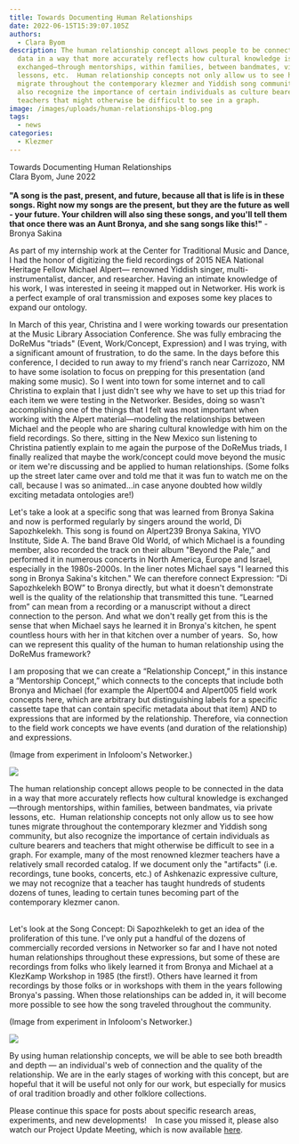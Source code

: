 ```yaml
---
title: Towards Documenting Human Relationships
date: 2022-06-15T15:39:07.105Z
authors:
  - Clara Byom
description: The human relationship concept allows people to be connected in the
  data in a way that more accurately reflects how cultural knowledge is
  exchanged—through mentorships, within families, between bandmates, via private
  lessons, etc.  Human relationship concepts not only allow us to see how tunes
  migrate throughout the contemporary klezmer and Yiddish song community, but
  also recognize the importance of certain individuals as culture bearers and
  teachers that might otherwise be difficult to see in a graph.
image: /images/uploads/human-relationships-blog.png
tags:
  - news
categories:
  - Klezmer
---
```

Towards Documenting Human Relationships\
Clara Byom, June 2022\
\
**"A song is the past, present, and future, because all that is life is in these songs. Right now my songs are the present, but they are the future as well - your future. Your children will also sing these songs, and you'll tell them that once there was an Aunt Bronya, and she sang songs like this!"** - Bronya Sakina

As part of my internship work at the Center for Traditional Music and Dance, I had the honor of digitizing the field recordings of 2015 NEA National Heritage Fellow Michael Alpert— renowned Yiddish singer, multi-instrumentalist, dancer, and researcher. Having an intimate knowledge of his work, I was interested in seeing it mapped out in Networker. His work is a perfect example of oral transmission and exposes some key places to expand our ontology. 

In March of this year, Christina and I were working towards our presentation at the Music Library Association Conference. She was fully embracing the DoReMus "triads" (Event, Work/Concept, Expression) and I was trying, with a significant amount of frustration, to do the same. In the days before this conference, I decided to run away to my friend's ranch near Carrizozo, NM to have some isolation to focus on prepping for this presentation (and making some music). So I went into town for some internet and to call Christina to explain that I just didn't see why we have to set up this triad for each item we were testing in the Networker. Besides, doing so wasn't accomplishing one of the things that I felt was most important when working with the Alpert material—modeling the relationships between Michael and the people who are sharing cultural knowledge with him on the field recordings. So there, sitting in the New Mexico sun listening to Christina patiently explain to me again the purpose of the DoReMus triads, I finally realized that maybe the work/concept could move beyond the music or item we're discussing and be applied to human relationships. (Some folks up the street later came over and told me that it was fun to watch me on the call, because I was so animated…in case anyone doubted how wildly exciting metadata ontologies are!) 

Let's take a look at a specific song that was learned from Bronya Sakina and now is performed regularly by singers around the world, Di Sapozhkelekh. This song is found on Alpert239 Bronya Sakina, YIVO Institute, Side A. The band Brave Old World, of which Michael is a founding member, also recorded the track on their album "Beyond the Pale,” and performed it in numerous concerts in North America, Europe and Israel, especially in the 1980s-2000s. In the liner notes Michael says "I learned this song in Bronya Sakina's kitchen." We can therefore connect Expression: “Di Sapozhkelekh BOW” to Bronya directly, but what it doesn't demonstrate well is the quality of the relationship that transmitted this tune. “Learned from” can mean from a recording or a manuscript without a direct connection to the person. And what we don't really get from this is the sense that when Michael says he learned it in Bronya's kitchen, he spent countless hours with her in that kitchen over a number of years.  So, how can we represent this quality of the human to human relationship using the DoReMus framework?

I am proposing that we can create a “Relationship Concept,” in this instance a “Mentorship Concept,” which connects to the concepts that include both Bronya and Michael (for example the Alpert004 and Alpert005 field work concepts here, which are arbitrary but distinguishing labels for a specific cassette tape that can contain specific metadata about that item) AND to expressions that are informed by the relationship. Therefore, via connection to the field work concepts we have events (and duration of the relationship) and expressions.

(Image from experiment in Infoloom's Networker.)

![](/images/uploads/mentorship-concept-1.png)

The human relationship concept allows people to be connected in the data in a way that more accurately reflects how cultural knowledge is exchanged—through mentorships, within families, between bandmates, via private lessons, etc.  Human relationship concepts not only allow us to see how tunes migrate throughout the contemporary klezmer and Yiddish song community, but also recognize the importance of certain individuals as culture bearers and teachers that might otherwise be difficult to see in a graph. For example, many of the most renowned klezmer teachers have a relatively small recorded catalog. If we document only the "artifacts" (i.e. recordings, tune books, concerts, etc.) of Ashkenazic expressive culture, we may not recognize that a teacher has taught hundreds of students dozens of tunes, leading to certain tunes becoming part of the contemporary klezmer canon. 

\
Let's look at the Song Concept: Di Sapozhkelekh to get an idea of the proliferation of this tune. I've only put a handful of the dozens of commercially recorded versions in Networker so far and I have not noted human relationships throughout these expressions, but some of these are recordings from folks who likely learned it from Bronya and Michael at a KlezKamp Workshop in 1985 (the first!). Others have learned it from recordings by those folks or in workshops with them in the years following Bronya's passing. When those relationships can be added in, it will become more possible to see how the song traveled throughout the community.

(Image from experiment in Infoloom's Networker.)

![](/images/uploads/mentorship-concept-2.jpg)

By using human relationship concepts, we will be able to see both breadth and depth — an individual's web of connection and the quality of the relationship. We are in the early stages of working with this concept, but are hopeful that it will be useful not only for our work, but especially for musics of oral tradition broadly and other folklore collections.

Please continue this space for posts about specific research areas, experiments, and new developments!    In case you missed it, please also watch our Project Update Meeting, which is now available [here](https://youtu.be/dvTHmidwCn0).